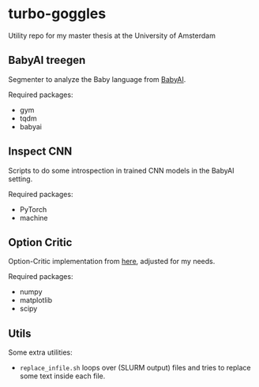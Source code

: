 # turbo-goggles
Utility repo for my master thesis at the University of Amsterdam

## BabyAI treegen
Segmenter to analyze the Baby language from [BabyAI](https://arxiv.org/abs/1810.08272).

Required packages:
- gym
- tqdm
- babyai

## Inspect CNN
Scripts to do some introspection in trained CNN models in the BabyAI setting.

Required packages:
- PyTorch
- machine


## Option Critic
Option-Critic implementation from [here](https://alversafa.github.io/blog/2018/11/28/optncrtc.html), adjusted for my needs.

Required packages:
- numpy
- matplotlib
- scipy


## Utils
Some extra utilities:
- `replace_infile.sh` loops over (SLURM output) files and tries to replace some text inside each file.